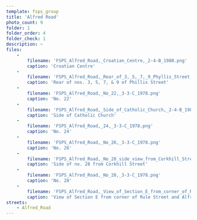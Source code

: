 ```yaml
---
template: fsps_group
title: 'Alfred Road'
photo_count: 9
folder: 1
folder_order: 4
folder_check: 1
description: ~
files:
    -
        filename: 'FSPS_Alfred_Road,_Croatian_Centre,_2-4-B_1980.png'
        caption: 'Croatian Centre'
    -
        filename: 'FSPS_Alfred_Road,_Rear_of_3,_5,_7,_9_Phyllis_Street,_2-4-E.png'
        caption: 'Rear of nos. 3, 5, 7, & 9 of Phillis Street'
    -
        filename: 'FSPS_Alfred_Road,_No_22,_3-3-C_1978.png'
        caption: 'No. 22'
    -
        filename: 'FSPS_Alfred_Road,_Side_of_Catholic_Church,_2-4-B_1980.png'
        caption: 'Side of Catholic Church'
    -
        filename: 'FSPS_Alfred_Road,_24,_3-3-C_1978.png'
        caption: 'No. 24'
    -
        filename: 'FSPS_Alfred_Road,_No_26,_3-3-C_1978.png'
        caption: 'No. 26'
    -
        filename: 'FSPS_Alfred_Road,_No_28_side_view_from_Corkhill_Street,_3-3-C_1978.png'
        caption: 'Side of no. 28 from Corkhill Street'
    -
        filename: 'FSPS_Alfred_Road,_No_28,_3-3-C_1978.png'
        caption: 'No. 28'
    -
        filename: 'FSPS_Alfred_Road,_View_of_Section_E_from_corner_of_Rule_Street_and_Alfred_Road,_2-4-E_1980.png'
        caption: 'View of Section E from corner of Rule Street and Alfred Road'
streets:
    - Alfred_Road
---
```

